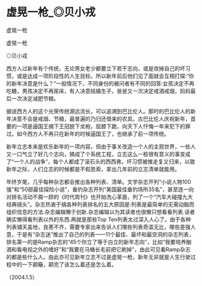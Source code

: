 # 虚晃一枪_◎贝小戎

虚晃一枪

虚晃一枪

◎贝小戎

西方人过新年有个传统，无论男女老少都要立下若干志向，或是改掉自己的坏习惯，或是达成一项阶段性的人生目标。所以新年前后他们见了面就会互相打探:“你的新年决意是什么？”一般情况下，不同身份的被问者有不同的回答:女孩决定不再吃糖，男孩决定不再尿床，有人决意结婚生子，爸爸又一次决定戒酒戒烟，妈妈最后一次决定减肥节粮。

据说西方人的这个光荣传统源远流长，可以追溯到巴比伦人。那时的巴比伦人的新年决意不会是戒烟、节粮，最普遍的乃归还借来的农具。古巴比伦人庆祝新年，首要的一项是逼国王摘下王冠脱下龙袍，屈膝下跪，向天下人忏悔一年来犯下的罪过。如今西方人不再只在新年的时候逼国王了，也继承了前一项传统。

新年立志本来是欢乐新年的一项内容，但由于事关改造一个人的主观世界，一些人又一口气立了好几个志向，搞成了个系统工程，立志这么一桩很有意义的事变成了“一个人的战争”，每个人都成了滚石头的西西弗，坏习惯被推走复又归来，以致新年之际，人们立志的时候都是不假思索，拿出几年前的立志清单就能用。

年终岁尾，几乎每种杂志都会推出各种列表、清单。文学杂志开列“小说人物100强”和“50部最佳探险小说”，垂钓杂志开列“美国最佳垂钓场所35名”，甚至连一向对排名活动不屑一顾的《时代周刊》也开始洗心革面，列了一个“汽车大碰撞九大经典镜头”。杂志热衷于搞各种列表排名的五大原因是:列表是最简单的无需动脑而组织信息的方法.杂志编辑懒于创新.杂志编辑以为其读者也很懒只想看看列表.读者确实懒得看列表以外的东西.再就是那些Top Ten列表太过深入人心了。由于各种列表铺天盖地，良莠不齐，需要专家出来告诉人们哪些列表奇滥无比，哪些差强人意，于是有“杂志迷”推出了自己的列表——11个最佳、最坏和最空洞的杂志列表，排名第一的是Ramp杂志的“45个你立了等于白立的新年志向”，比如“我要培养酗酒和看电视之外的嗜好”和“我要在马桶长毛前把它刷掉”，由此可见看Ramp杂志的都是些什么人。由此亦可见新年立志不过是虚晃一枪，新年无非就是人生行驶过程中的一下颠簸，颠完了该怎么着还是怎么着。

（2004.1.5）